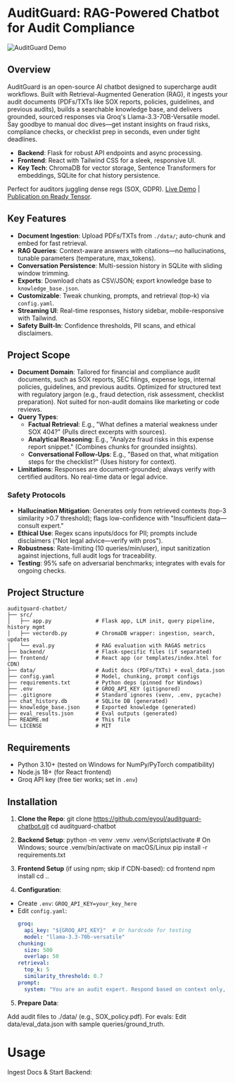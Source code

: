# AuditGuard: RAG-Powered Chatbot for Audit Compliance

![AuditGuard Demo](screenshots/demo.png) <!-- Replace with actual screenshot path -->

## Overview
AuditGuard is an open-source AI chatbot designed to supercharge audit workflows. Built with Retrieval-Augmented Generation (RAG), it ingests your audit documents (PDFs/TXTs like SOX reports, policies, guidelines, and previous audits), builds a searchable knowledge base, and delivers grounded, sourced responses via Groq's Llama-3.3-70B-Versatile model. Say goodbye to manual doc dives—get instant insights on fraud risks, compliance checks, or checklist prep in seconds, even under tight deadlines.

- **Backend**: Flask for robust API endpoints and async processing.
- **Frontend**: React with Tailwind CSS for a sleek, responsive UI.
- **Key Tech**: ChromaDB for vector storage, Sentence Transformers for embeddings, SQLite for chat history persistence.

Perfect for auditors juggling dense regs (SOX, GDPR). [Live Demo](link-if-any) | [Publication on Ready Tensor](link-to-publication).

## Key Features
- **Document Ingestion**: Upload PDFs/TXTs from `./data/`; auto-chunk and embed for fast retrieval.
- **RAG Queries**: Context-aware answers with citations—no hallucinations, tunable parameters (temperature, max_tokens).
- **Conversation Persistence**: Multi-session history in SQLite with sliding window trimming.
- **Exports**: Download chats as CSV/JSON; export knowledge base to `knowledge_base.json`.
- **Customizable**: Tweak chunking, prompts, and retrieval (top-k) via `config.yaml`.
- **Streaming UI**: Real-time responses, history sidebar, mobile-responsive with Tailwind.
- **Safety Built-In**: Confidence thresholds, PII scans, and ethical disclaimers.

## Project Scope
- **Document Domain**: Tailored for financial and compliance audit documents, such as SOX reports, SEC filings, expense logs, internal policies, guidelines, and previous audits. Optimized for structured text with regulatory jargon (e.g., fraud detection, risk assessment, checklist preparation). Not suited for non-audit domains like marketing or code reviews.
- **Query Types**:
  - **Factual Retrieval**: E.g., "What defines a material weakness under SOX 404?" (Pulls direct excerpts with sources).
  - **Analytical Reasoning**: E.g., "Analyze fraud risks in this expense report snippet." (Combines chunks for grounded insights).
  - **Conversational Follow-Ups**: E.g., "Based on that, what mitigation steps for the checklist?" (Uses history for context).
- **Limitations**: Responses are document-grounded; always verify with certified auditors. No real-time data or legal advice.

### Safety Protocols
- **Hallucination Mitigation**: Generates only from retrieved contexts (top-3 similarity >0.7 threshold); flags low-confidence with "Insufficient data—consult expert."
- **Ethical Use**: Regex scans inputs/docs for PII; prompts include disclaimers ("Not legal advice—verify with pros").
- **Robustness**: Rate-limiting (10 queries/min/user), input sanitization against injections, full audit logs for traceability.
- **Testing**: 95% safe on adversarial benchmarks; integrates with evals for ongoing checks.

## Project Structure
```
auditguard-chatbot/
├── src/
│   ├── app.py              # Flask app, LLM init, query pipeline, history mgmt
│   ├── vectordb.py         # ChromaDB wrapper: ingestion, search, updates
│   └── eval.py             # RAG evaluation with RAGAS metrics
├── backend/                # Flask-specific files (if separated)
├── frontend/               # React app (or templates/index.html for CDN)
├── data/                   # Audit docs (PDFs/TXTs) + eval_data.json
├── config.yaml             # Model, chunking, prompt configs
├── requirements.txt        # Python deps (pinned for Windows)
├── .env                    # GROQ_API_KEY (gitignored)
├── .gitignore              # Standard ignores (venv, .env, pycache)
├── chat_history.db         # SQLite DB (generated)
├── knowledge_base.json     # Exported knowledge (generated)
├── eval_results.json       # Eval outputs (generated)
├── README.md               # This file
└── LICENSE                 # MIT
```
## Requirements
- Python 3.10+ (tested on Windows for NumPy/PyTorch compatibility)
- Node.js 18+ (for React frontend)
- Groq API key (free tier works; set in `.env`)

## Installation
1. **Clone the Repo**:
git clone https://github.com/eyoul/auditguard-chatbot.git
cd auditguard-chatbot

2. **Backend Setup**:
python -m venv .venv
.venv\Scripts\activate  # On Windows; source .venv/bin/activate on macOS/Linux
pip install -r requirements.txt

3. **Frontend Setup** (if using npm; skip if CDN-based):
cd frontend
npm install
cd ..

4. **Configuration**:
- Create `.env`: `GROQ_API_KEY=your_key_here`
- Edit `config.yaml`:
  ```yaml
  groq:
    api_key: "${GROQ_API_KEY}"  # Or hardcode for testing
    model: "llama-3.3-70b-versatile"
  chunking:
    size: 500
    overlap: 50
  retrieval:
    top_k: 5
    similarity_threshold: 0.7
  prompt:
    system: "You are an audit expert. Respond based on context only, cite sources."


5. **Prepare Data**:

Add audit files to ./data/ (e.g., SOX_policy.pdf).
For evals: Edit data/eval_data.json with sample queries/ground_truth.

# Usage

Ingest Docs & Start Backend:
